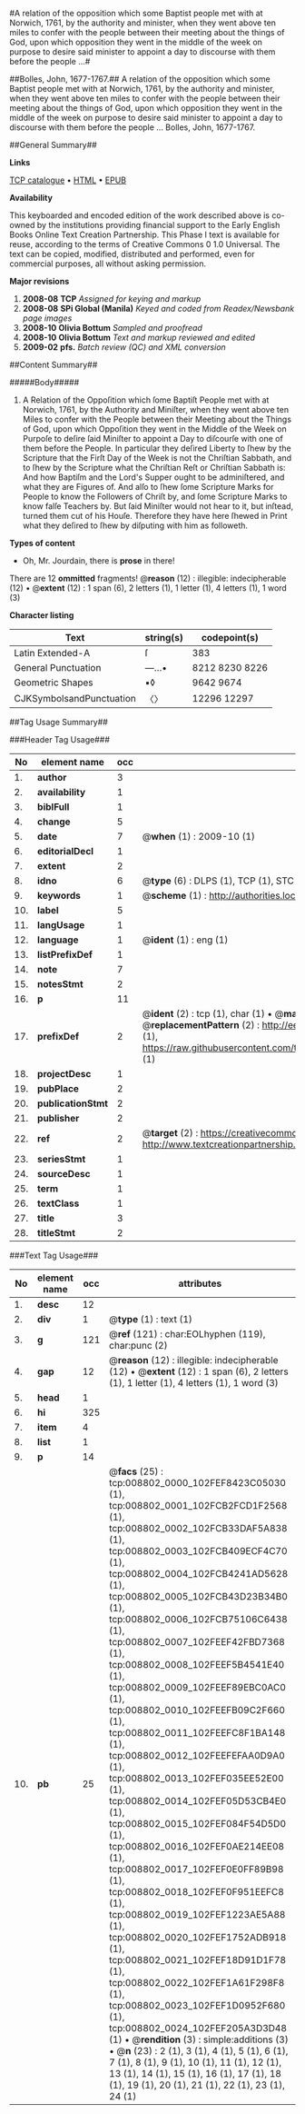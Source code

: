 #A relation of the opposition which some Baptist people met with at Norwich, 1761, by the authority and minister, when they went above ten miles to confer with the people between their meeting about the things of God, upon which opposition they went in the middle of the week on purpose to desire said minister to appoint a day to discourse with them before the people ...#

##Bolles, John, 1677-1767.##
A relation of the opposition which some Baptist people met with at Norwich, 1761, by the authority and minister, when they went above ten miles to confer with the people between their meeting about the things of God, upon which opposition they went in the middle of the week on purpose to desire said minister to appoint a day to discourse with them before the people ...
Bolles, John, 1677-1767.

##General Summary##

**Links**

[TCP catalogue](http://www.ota.ox.ac.uk/tcp/)  • 
[HTML](http://tei.it.ox.ac.uk/tcp/Texts-HTML/free/N06/N06940.html)  • 
[EPUB](http://tei.it.ox.ac.uk/tcp/Texts-EPUB/free/N06/N06940.epub)

**Availability**

This keyboarded and encoded edition of the
	       work described above is co-owned by the institutions
	       providing financial support to the Early English Books
	       Online Text Creation Partnership. This Phase I text is
	       available for reuse, according to the terms of Creative
	       Commons 0 1.0 Universal. The text can be copied,
	       modified, distributed and performed, even for
	       commercial purposes, all without asking permission.

**Major revisions**

1. __2008-08__ __TCP__ *Assigned for keying and markup*
1. __2008-08__ __SPi Global (Manila)__ *Keyed and coded from Readex/Newsbank page images*
1. __2008-10__ __Olivia Bottum__ *Sampled and proofread*
1. __2008-10__ __Olivia Bottum__ *Text and markup reviewed and edited*
1. __2009-02__ __pfs.__ *Batch review (QC) and XML conversion*

##Content Summary##

#####Body#####

1. A Relation of the Oppoſition which ſome Baptiſt People met with at Norwich, 1761, by the Authority and Miniſter, when they went above ten Miles to confer with the People between their Meeting about the Things of God, upon which Oppoſition they went in the Middle of the Week on Purpoſe to deſire ſaid Miniſter to appoint a Day to diſcourſe with one of them before the People. In particular they deſired Liberty to ſhew by the Scripture that the Firſt Day of the Week is not the Chriſtian Sabbath, and to ſhew by the Scripture what the Chriſtian Reſt or Chriſtian Sabbath is: And how Baptiſm and the Lord's Supper ought to be adminiſtered, and what they are Figures of. And alſo to ſhew ſome Scripture Marks for People to know the Followers of Chriſt by, and ſome Scripture Marks to know falſe Teachers by. But ſaid Miniſter would not hear to it, but inſtead, turned them cut of his Houſe. Therefore they have here ſhewed in Print what they deſired to ſhew by diſputing with him as followeth.

**Types of content**

  * Oh, Mr. Jourdain, there is **prose** in there!

There are 12 **ommitted** fragments! 
 @__reason__ (12) : illegible: indecipherable (12)  •  @__extent__ (12) : 1 span (6), 2 letters (1), 1 letter (1), 4 letters (1), 1 word (3)

**Character listing**


|Text|string(s)|codepoint(s)|
|---|---|---|
|Latin Extended-A|ſ|383|
|General Punctuation|—…•|8212 8230 8226|
|Geometric Shapes|▪◊|9642 9674|
|CJKSymbolsandPunctuation|〈〉|12296 12297|

##Tag Usage Summary##

###Header Tag Usage###

|No|element name|occ|attributes|
|---|---|---|---|
|1.|__author__|3||
|2.|__availability__|1||
|3.|__biblFull__|1||
|4.|__change__|5||
|5.|__date__|7| @__when__ (1) : 2009-10 (1)|
|6.|__editorialDecl__|1||
|7.|__extent__|2||
|8.|__idno__|6| @__type__ (6) : DLPS (1), TCP (1), STC (1), NOTIS (1), IMAGE-SET (1), EVANS-CITATION (1)|
|9.|__keywords__|1| @__scheme__ (1) : http://authorities.loc.gov/ (1)|
|10.|__label__|5||
|11.|__langUsage__|1||
|12.|__language__|1| @__ident__ (1) : eng (1)|
|13.|__listPrefixDef__|1||
|14.|__note__|7||
|15.|__notesStmt__|2||
|16.|__p__|11||
|17.|__prefixDef__|2| @__ident__ (2) : tcp (1), char (1)  •  @__matchPattern__ (2) : ([0-9\-]+):([0-9IVX]+) (1), (.+) (1)  •  @__replacementPattern__ (2) : http://eebo.chadwyck.com/downloadtiff?vid=$1&page=$2 (1), https://raw.githubusercontent.com/textcreationpartnership/Texts/master/tcpchars.xml#$1 (1)|
|18.|__projectDesc__|1||
|19.|__pubPlace__|2||
|20.|__publicationStmt__|2||
|21.|__publisher__|2||
|22.|__ref__|2| @__target__ (2) : https://creativecommons.org/publicdomain/zero/1.0/ (1), http://www.textcreationpartnership.org/docs/. (1)|
|23.|__seriesStmt__|1||
|24.|__sourceDesc__|1||
|25.|__term__|1||
|26.|__textClass__|1||
|27.|__title__|3||
|28.|__titleStmt__|2||


###Text Tag Usage###

|No|element name|occ|attributes|
|---|---|---|---|
|1.|__desc__|12||
|2.|__div__|1| @__type__ (1) : text (1)|
|3.|__g__|121| @__ref__ (121) : char:EOLhyphen (119), char:punc (2)|
|4.|__gap__|12| @__reason__ (12) : illegible: indecipherable (12)  •  @__extent__ (12) : 1 span (6), 2 letters (1), 1 letter (1), 4 letters (1), 1 word (3)|
|5.|__head__|1||
|6.|__hi__|325||
|7.|__item__|4||
|8.|__list__|1||
|9.|__p__|14||
|10.|__pb__|25| @__facs__ (25) : tcp:008802_0000_102FEF8423C05030 (1), tcp:008802_0001_102FCB2FCD1F2568 (1), tcp:008802_0002_102FCB33DAF5A838 (1), tcp:008802_0003_102FCB409ECF4C70 (1), tcp:008802_0004_102FCB4241AD5628 (1), tcp:008802_0005_102FCB43D23B34B0 (1), tcp:008802_0006_102FCB75106C6438 (1), tcp:008802_0007_102FEEF42FBD7368 (1), tcp:008802_0008_102FEEF5B4541E40 (1), tcp:008802_0009_102FEEF89EBC0AC0 (1), tcp:008802_0010_102FEEFB09C2F660 (1), tcp:008802_0011_102FEEFC8F1BA148 (1), tcp:008802_0012_102FEEFEFAA0D9A0 (1), tcp:008802_0013_102FEF035EE52E00 (1), tcp:008802_0014_102FEF05D53CB4E0 (1), tcp:008802_0015_102FEF084F54D5D0 (1), tcp:008802_0016_102FEF0AE214EE08 (1), tcp:008802_0017_102FEF0E0FF89B98 (1), tcp:008802_0018_102FEF0F951EEFC8 (1), tcp:008802_0019_102FEF1223AE5A88 (1), tcp:008802_0020_102FEF1752ADB918 (1), tcp:008802_0021_102FEF18D91D1F78 (1), tcp:008802_0022_102FEF1A61F298F8 (1), tcp:008802_0023_102FEF1D0952F680 (1), tcp:008802_0024_102FEF205A3D3D48 (1)  •  @__rendition__ (3) : simple:additions (3)  •  @__n__ (23) : 2 (1), 3 (1), 4 (1), 5 (1), 6 (1), 7 (1), 8 (1), 9 (1), 10 (1), 11 (1), 12 (1), 13 (1), 14 (1), 15 (1), 16 (1), 17 (1), 18 (1), 19 (1), 20 (1), 21 (1), 22 (1), 23 (1), 24 (1)|
